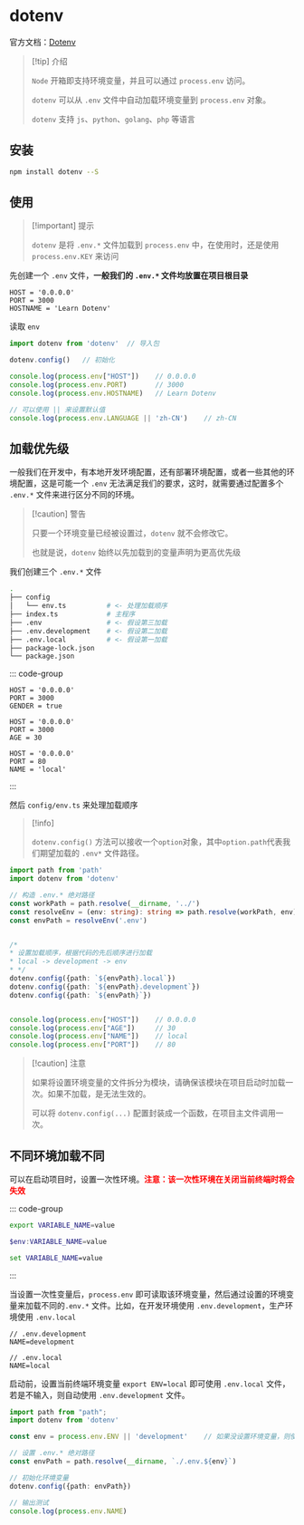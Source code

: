 # dotenv

官方文档：[Dotenv](https://www.dotenv.org/docs/quickstart)

> [!tip] 介绍
>
> `Node` 开箱即支持环境变量，并且可以通过 `process.env` 访问。
>
> `dotenv` 可以从 `.env` 文件中自动加载环境变量到 `process.env` 对象。
>
> `dotenv` 支持 `js`、`python`、`golang`、`php` 等语言



## 安装

``` bash
npm install dotenv --S
```



## 使用

> [!important] 提示
>
> `dotenv` 是将 `.env.*` 文件加载到 `process.env` 中，在使用时，还是使用 `process.env.KEY` 来访问



先创建一个 `.env` 文件，**一般我们的 `.env.*` 文件均放置在项目根目录**

```
HOST = '0.0.0.0'
PORT = 3000
HOSTNAME = 'Learn Dotenv'
```

读取 `env`

```typescript
import dotenv from 'dotenv'  // 导入包

dotenv.config()   // 初始化

console.log(process.env["HOST"])    // 0.0.0.0
console.log(process.env.PORT)       // 3000
console.log(process.env.HOSTNAME)   // Learn Dotenv

// 可以使用 || 来设置默认值
console.log(process.env.LANGUAGE || 'zh-CN')    // zh-CN
```



## 加载优先级

一般我们在开发中，有本地开发环境配置，还有部署环境配置，或者一些其他的环境配置，这是可能一个 `.env` 无法满足我们的要求，这时，就需要通过配置多个 `.env.*` 文件来进行区分不同的环境。

> [!caution] 警告
>
> 只要一个环境变量已经被设置过，`dotenv` 就不会修改它。
>
> 也就是说，`dotenv` 始终以先加载到的变量声明为更高优先级

我们创建三个 `.env.*` 文件

``` bash
.
├── config
│   └── env.ts			# <- 处理加载顺序
├── index.ts			# 主程序
├── .env				# <- 假设第三加载
├── .env.development	# <- 假设第二加载
├── .env.local			# <- 假设第一加载
├── package-lock.json
└── package.json
```



::: code-group

```[.env]
HOST = '0.0.0.0'
PORT = 3000
GENDER = true
```



```[.env.development]
HOST = '0.0.0.0'
PORT = 3000
AGE = 30
```



```[.env.local]
HOST = '0.0.0.0'
PORT = 80
NAME = 'local'
```

:::

然后 `config/env.ts` 来处理加载顺序

> [!info]
>
> `dotenv.config()` 方法可以接收一个`option`对象，其中`option.path`代表我们期望加载的 `.env*` 文件路径。



```typescript {14-16}
import path from 'path'
import dotenv from 'dotenv'

// 构造 .env.* 绝对路径
const workPath = path.resolve(__dirname, '../')
const resolveEnv = (env: string): string => path.resolve(workPath, env)
const envPath = resolveEnv('.env')


/*
* 设置加载顺序，根据代码的先后顺序进行加载
* local -> development -> env
* */
dotenv.config({path: `${envPath}.local`})
dotenv.config({path: `${envPath}.development`})
dotenv.config({path: `${envPath}`})


console.log(process.env["HOST"])    // 0.0.0.0
console.log(process.env["AGE"])     // 30
console.log(process.env["NAME"])    // local
console.log(process.env["PORT"])    // 80
```

> [!caution] 注意
>
> 如果将设置环境变量的文件拆分为模块，请确保该模块在项目启动时加载一次。如果不加载，是无法生效的。
>
> 可以将 `dotenv.config(...)` 配置封装成一个函数，在项目主文件调用一次。

## 不同环境加载不同

可以在启动项目时，设置一次性环境。<span style="color:red"><strong>注意：该一次性环境在关闭当前终端时将会失效</strong></span>

::: code-group

``` bash [Mac/Linux]
export VARIABLE_NAME=value
```

``` powershell [powershell]
$env:VARIABLE_NAME=value
```

``` cmd [Cmd]
set VARIABLE_NAME=value
```

:::

当设置一次性变量后，`process.env` 即可读取该环境变量，然后通过设置的环境变量来加载不同的`.env.*` 文件。比如，在开发环境使用 `.env.development`，生产环境使用 `.env.local`

```
// .env.development
NAME=development

// .env.local
NAME=local
```

启动前，设置当前终端环境变量 `export ENV=local` 即可使用 `.env.local` 文件，若是不输入，则自动使用 `.env.development` 文件。

```typescript
import path from "path";
import dotenv from 'dotenv'

const env = process.env.ENV || 'development'    // 如果没设置环境变量，则使用development

// 设置 .env.* 绝对路径
const envPath = path.resolve(__dirname, `./.env.${env}`)

// 初始化环境变量
dotenv.config({path: envPath})

// 输出测试
console.log(process.env.NAME)
```



























